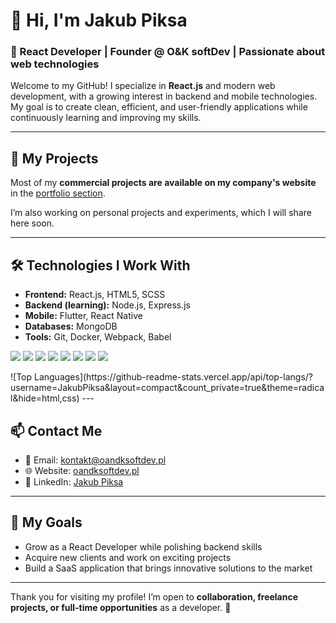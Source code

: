 # 👋 Hi, I'm Jakub Piksa

### 💼 React Developer | Founder @ O&K softDev | Passionate about web technologies

Welcome to my GitHub! I specialize in **React.js** and modern web development, with a growing interest in backend and mobile technologies. My goal is to create clean, efficient, and user-friendly applications while continuously learning and improving my skills.

---

## 🚀 My Projects

Most of my **commercial projects are available on my company's website** in the [portfolio section](https://oandksoftdev.pl#projects).  

I’m also working on personal projects and experiments, which I will share here soon.

---

## 🛠 Technologies I Work With

- **Frontend:** React.js, HTML5, SCSS  
- **Backend (learning):** Node.js, Express.js  
- **Mobile:** Flutter, React Native  
- **Databases:** MongoDB  
- **Tools:** Git, Docker, Webpack, Babel  

<p>
  <img src="https://img.shields.io/badge/React-61DAFB?style=for-the-badge&logo=react&logoColor=white" />
  <img src="https://img.shields.io/badge/HTML5-E34F26?style=for-the-badge&logo=html5&logoColor=white" />
  <img src="https://img.shields.io/badge/SCSS-CC6699?style=for-the-badge&logo=sass&logoColor=white" />
  <img src="https://img.shields.io/badge/Flutter-02569B?style=for-the-badge&logo=flutter&logoColor=white" />
  <img src="https://img.shields.io/badge/React_Native-61DAFB?style=for-the-badge&logo=react&logoColor=white" />
  <img src="https://img.shields.io/badge/JavaScript-F7DF1E?style=for-the-badge&logo=javascript&logoColor=black" />
  <img src="https://img.shields.io/badge/Node.js-339933?style=for-the-badge&logo=node.js&logoColor=white" />
  <img src="https://img.shields.io/badge/MongoDB-47A248?style=for-the-badge&logo=mongodb&logoColor=white" />
</p>
![Top Languages](https://github-readme-stats.vercel.app/api/top-langs/?username=JakubPiksa&layout=compact&count_private=true&theme=radical&hide=html,css)
---

## 📫 Contact Me

- 📧 Email: [kontakt@oandksoftdev.pl](mailto:kontakt@oandksoftdev.pl)  
- 🌐 Website: [oandksoftdev.pl](https://oandksoftdev.pl/)  
- 💼 LinkedIn: [Jakub Piksa](https://www.linkedin.com/in/jakub-piksa)  

---

## 🎯 My Goals

- Grow as a React Developer while polishing backend skills  
- Acquire new clients and work on exciting projects  
- Build a SaaS application that brings innovative solutions to the market  

---

Thank you for visiting my profile! I’m open to **collaboration, freelance projects, or full-time opportunities** as a developer. 🚀
